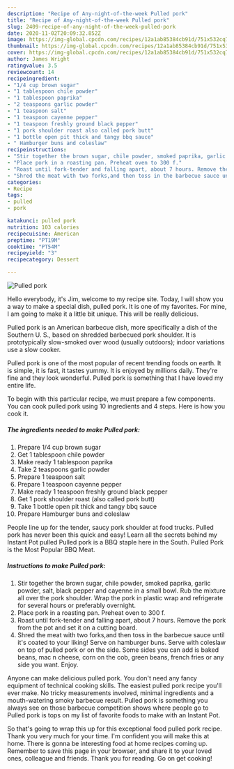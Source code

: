 ```yaml
---
description: "Recipe of Any-night-of-the-week Pulled pork"
title: "Recipe of Any-night-of-the-week Pulled pork"
slug: 2409-recipe-of-any-night-of-the-week-pulled-pork
date: 2020-11-02T20:09:32.852Z
image: https://img-global.cpcdn.com/recipes/12a1ab85384cb91d/751x532cq70/pulled-pork-recipe-main-photo.jpg
thumbnail: https://img-global.cpcdn.com/recipes/12a1ab85384cb91d/751x532cq70/pulled-pork-recipe-main-photo.jpg
cover: https://img-global.cpcdn.com/recipes/12a1ab85384cb91d/751x532cq70/pulled-pork-recipe-main-photo.jpg
author: James Wright
ratingvalue: 3.5
reviewcount: 14
recipeingredient:
- "1/4 cup brown sugar"
- "1 tablespoon chile powder"
- "1 tablespoon paprika"
- "2 teaspoons garlic powder"
- "1 teaspoon salt"
- "1 teaspoon cayenne pepper"
- "1 teaspoon freshly ground black pepper"
- "1 pork shoulder roast also called pork butt"
- "1 bottle open pit thick and tangy bbq sauce"
- " Hamburger buns and coleslaw"
recipeinstructions:
- "Stir together the brown sugar, chile powder, smoked paprika, garlic powder, salt, black pepper and cayenne in a small bowl. Rub the mixture all over the pork shoulder. Wrap the pork in plastic wrap and refrigerate for several hours or preferably overnight."
- "Place pork in a roasting pan. Preheat oven to 300 f."
- "Roast until fork-tender and falling apart, about 7 hours. Remove the pork from the pot and set it on a cutting board."
- "Shred the meat with two forks,and then toss in the barbecue sauce until it&#39;s coated to your liking! Serve on hamburger buns. Serve with coleslaw on top of pulled pork or on the side. Some sides you can add is baked beans, mac n cheese, corn on the cob, green beans, french fries or any side you want. Enjoy."
categories:
- Recipe
tags:
- pulled
- pork

katakunci: pulled pork 
nutrition: 103 calories
recipecuisine: American
preptime: "PT19M"
cooktime: "PT54M"
recipeyield: "3"
recipecategory: Dessert

---
```



![Pulled pork](https://img-global.cpcdn.com/recipes/12a1ab85384cb91d/751x532cq70/pulled-pork-recipe-main-photo.jpg)

Hello everybody, it's Jim, welcome to my recipe site. Today, I will show you a way to make a special dish, pulled pork. It is one of my favorites. For mine, I am going to make it a little bit unique. This will be really delicious.

Pulled pork is an American barbecue dish, more specifically a dish of the Southern U. S., based on shredded barbecued pork shoulder. It is prototypically slow-smoked over wood (usually outdoors); indoor variations use a slow cooker.

Pulled pork is one of the most popular of recent trending foods on earth. It is simple, it is fast, it tastes yummy. It is enjoyed by millions daily. They're fine and they look wonderful. Pulled pork is something that I have loved my entire life.


To begin with this particular recipe, we must prepare a few components. You can cook pulled pork using 10 ingredients and 4 steps. Here is how you cook it.

<!--inarticleads1-->

##### The ingredients needed to make Pulled pork:

1. Prepare 1/4 cup brown sugar
1. Get 1 tablespoon chile powder
1. Make ready 1 tablespoon paprika
1. Take 2 teaspoons garlic powder
1. Prepare 1 teaspoon salt
1. Prepare 1 teaspoon cayenne pepper
1. Make ready 1 teaspoon freshly ground black pepper
1. Get 1 pork shoulder roast (also called pork butt)
1. Take 1 bottle open pit thick and tangy bbq sauce
1. Prepare  Hamburger buns and coleslaw


People line up for the tender, saucy pork shoulder at food trucks. Pulled pork has never been this quick and easy! Learn all the secrets behind my Instant Pot pulled Pulled pork is a BBQ staple here in the South. Pulled Pork is the Most Popular BBQ Meat. 

<!--inarticleads2-->

##### Instructions to make Pulled pork:

1. Stir together the brown sugar, chile powder, smoked paprika, garlic powder, salt, black pepper and cayenne in a small bowl. Rub the mixture all over the pork shoulder. Wrap the pork in plastic wrap and refrigerate for several hours or preferably overnight.
1. Place pork in a roasting pan. Preheat oven to 300 f.
1. Roast until fork-tender and falling apart, about 7 hours. Remove the pork from the pot and set it on a cutting board.
1. Shred the meat with two forks,and then toss in the barbecue sauce until it&#39;s coated to your liking! Serve on hamburger buns. Serve with coleslaw on top of pulled pork or on the side. Some sides you can add is baked beans, mac n cheese, corn on the cob, green beans, french fries or any side you want. Enjoy.


Anyone can make delicious pulled pork. You don&#39;t need any fancy equipment of technical cooking skills. The easiest pulled pork recipe you&#39;ll ever make. No tricky measurements involved, minimal ingredients and a mouth-watering smoky barbecue result. Pulled pork is something you always see on those barbecue competition shows where people go to Pulled pork is tops on my list of favorite foods to make with an Instant Pot. 

So that's going to wrap this up for this exceptional food pulled pork recipe. Thank you very much for your time. I'm confident you will make this at home. There is gonna be interesting food at home recipes coming up. Remember to save this page in your browser, and share it to your loved ones, colleague and friends. Thank you for reading. Go on get cooking!
